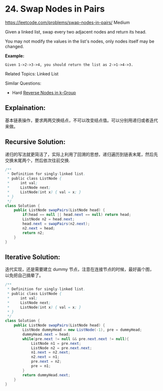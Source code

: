 # 24. Swap Nodes in Pairs
<https://leetcode.com/problems/swap-nodes-in-pairs/>
Medium

Given a linked list, swap every two adjacent nodes and return its head.

You may not modify the values in the list's nodes, only nodes itself may be changed.

 

**Example:**

    Given 1->2->3->4, you should return the list as 2->1->4->3.

Related Topics: Linked List

Similar Questions: 
* Hard [Reverse Nodes in k-Group](https://leetcode.com/problems/swap-nodes-in-pairs/)

## Explaination: 
基本链表操作，要求两两交换结点，不可以改变结点值。可以分别用递归或者迭代来做。

## Recursive Solution: 
递归的写法就更简洁了，实际上利用了回溯的思想，递归遍历到链表末尾，然后先交换末尾两个，然后依次往前交换.

```java
/**
 * Definition for singly-linked list.
 * public class ListNode {
 *     int val;
 *     ListNode next;
 *     ListNode(int x) { val = x; }
 * }
 */
class Solution {
    public ListNode swapPairs(ListNode head) {
        if(head == null || head.next == null) return head;
        ListNode n2 = head.next;
        head.next = swapPairs(n2.next);
        n2.next = head;
        return n2;
    }
}
```

## Iterative Solution: 
迭代实现，还是需要建立 dummy 节点，注意在连接节点的时候，最好画个图，以免把自己搞晕了。

```java
/**
 * Definition for singly-linked list.
 * public class ListNode {
 *     int val;
 *     ListNode next;
 *     ListNode(int x) { val = x; }
 * }
 */
class Solution {
    public ListNode swapPairs(ListNode head) {
        ListNode dummyHead = new ListNode(-1), pre = dummyHead;
        dummyHead.next = head;
        while(pre.next != null && pre.next.next != null){
            ListNode n1 = pre.next; 
            ListNode n2 = pre.next.next;
            n1.next = n2.next;
            n2.next = n1;
            pre.next = n2;
            pre = n1;
        }
        return dummyHead.next;
    }
}
```